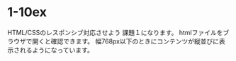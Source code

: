 # 1-10ex
HTML/CSSのレスポンシブ対応させよう 課題１になります。
htmlファイルをブラウザで開くと確認できます。
幅768px以下のときにコンテンツが縦並びに表示されるようになっています。
